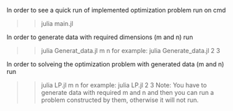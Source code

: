 In order to see a quick run of implemented optimization problem run on cmd
>> julia main.jl

In order to generate data with required dimensions (m and n) run
>>  julia Generat_data.jl m n
for example:
>> julia Generate_data.jl 2 3

In order to solveing the optimization problem with generated data (m and n) run
>> julia LP.jl m n
for example:
>> julia LP.jl 2 3
Note: You have to generate data with required m and n and then you can run a problem constructed by them, otherwise it will not run.
